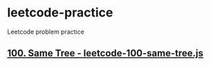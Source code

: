 # leetcode-practice

Leetcode problem practice

## <a href="https://github.com/heegupark/leetcode-practice/blob/main/leetcode-100-same-tree.js">100. Same Tree - leetcode-100-same-tree.js</a>
